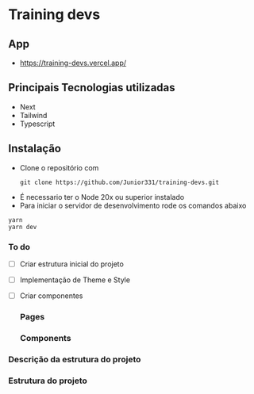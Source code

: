 # Training devs

## App

- https://training-devs.vercel.app/

## Principais Tecnologias utilizadas

- Next
- Tailwind
- Typescript

## Instalação

- Clone o repositório com
  ```
  git clone https://github.com/Junior331/training-devs.git
  ```
- É necessario ter o Node 20x ou superior instalado
- Para iniciar o servidor de desenvolvimento rode os comandos abaixo

```
yarn
yarn dev
```

### To do

- [ ] Criar estrutura inicial do projeto
- [ ] Implementação de Theme e Style
- [ ] Criar componentes

  ### Pages

  ### Components


### Descrição da estrutura do projeto



### Estrutura do projeto

   
